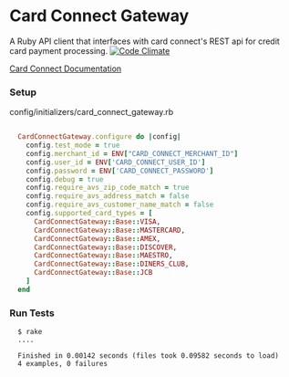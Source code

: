 # Card Connect Gateway #
A Ruby API client that interfaces with card connect's REST api for credit card payment processing.
[![Code Climate](https://codeclimate.com/repos/54ab06bee30ba014650091e0/badges/fcd7731ecb1fe3dd7856/gpa.svg)](https://codeclimate.com/repos/54ab06bee30ba014650091e0/feed)

[Card Connect Documentation](http://www.cardconnect.com/developer/docs/)

### Setup ###

config/initializers/card_connect_gateway.rb

```ruby

  CardConnectGateway.configure do |config|
    config.test_mode = true
    config.merchant_id = ENV["CARD_CONNECT_MERCHANT_ID"]
    config.user_id = ENV['CARD_CONNECT_USER_ID']
    config.password = ENV['CARD_CONNECT_PASSWORD']
    config.debug = true
    config.require_avs_zip_code_match = true
    config.require_avs_address_match = false
    config.require_avs_customer_name_match = false
    config.supported_card_types = [
      CardConnectGateway::Base::VISA, 
      CardConnectGateway::Base::MASTERCARD, 
      CardConnectGateway::Base::AMEX, 
      CardConnectGateway::Base::DISCOVER, 
      CardConnectGateway::Base::MAESTRO, 
      CardConnectGateway::Base::DINERS_CLUB, 
      CardConnectGateway::Base::JCB
    ]
  end

```

### Run Tests ###

``` 
  $ rake
  ....

  Finished in 0.00142 seconds (files took 0.09582 seconds to load)
  4 examples, 0 failures
```